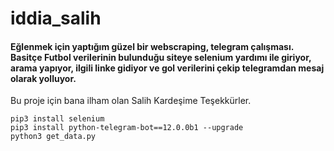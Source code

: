 # iddia_salih
#### Eğlenmek için yaptığım güzel bir webscraping, telegram çalışması. Basitçe Futbol verilerinin bulunduğu siteye selenium yardımı ile giriyor, arama yapıyor, ilgili linke gidiyor ve gol verilerini çekip telegramdan mesaj olarak yolluyor. 
[]()
Bu proje için bana ilham olan Salih Kardeşime Teşekkürler.
```
pip3 install selenium
pip3 install python-telegram-bot==12.0.0b1 --upgrade
python3 get_data.py
```
